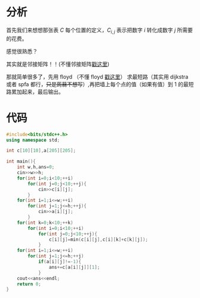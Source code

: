 # 分析
首先我们来想想那张表 $C$ 每个位置的定义，$C_{i,j}$ 表示把数字 $i$ 转化成数字 $j$ 所需要的花费。

感觉很熟悉？

其实就是邻接矩阵！！(不懂邻接矩阵[戳这里](https://blog.csdn.net/weixin_39469127/article/details/81050955))

那就简单很多了，先用 floyd （不懂 floyd [戳这里](https://www.cnblogs.com/wangyuliang/p/9216365.html)） 求最短路（其实用 dijkstra 或者 spfa 都行，~~只是蒟蒻不想写~~）,再把墙上每个点的值（如果有值）到 $1$ 的最短路累加起来，最后输出。

# 代码
```cpp
#include<bits/stdc++.h>
using namespace std;

int c[10][10],a[205][205];

int main(){
	int w,h,ans=0;
	cin>>w>>h;
	for(int i=0;i<10;++i)
		for(int j=0;j<10;++j){
			cin>>c[i][j];
		}
	for(int i=1;i<=w;++i)
		for(int j=1;j<=h;++j){
			cin>>a[i][j];
		}
	for(int k=0;k<10;++k)
		for(int i=0;i<10;++i)
			for(int j=0;j<10;++j){
				c[i][j]=min(c[i][j],c[i][k]+c[k][j]);
			}
	for(int i=1;i<=w;++i)
		for(int j=1;j<=h;++j)
			if(a[i][j]!=-1){
				ans+=c[a[i][j]][1];
			}
	cout<<ans<<endl;
	return 0;
}
```
